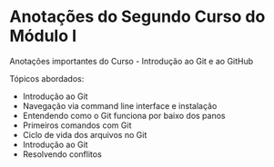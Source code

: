 # Anotações do Segundo Curso do Módulo I
Anotações importantes do Curso - Introdução ao Git e ao GitHub

Tópicos abordados:

- Introdução ao Git
- Navegação via command line interface e instalação
- Entendendo como o Git funciona por baixo dos panos
- Primeiros comandos com Git
- Ciclo de vida dos arquivos no Git
- Introdução ao Git
- Resolvendo conflitos

